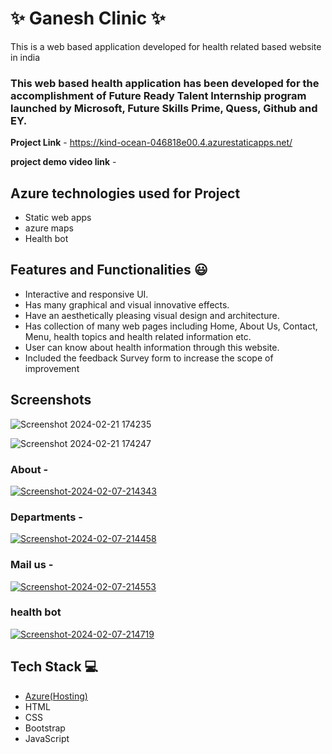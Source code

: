 
# ✨  Ganesh Clinic ✨

This is a web based application developed for health related based website in india

### This web based health application has been developed for the accomplishment of Future Ready Talent Internship program launched by Microsoft, Future Skills Prime, Quess, Github and EY.


**Project Link** - https://kind-ocean-046818e00.4.azurestaticapps.net/

**project demo video link** -

## Azure technologies used for Project

- Static web apps
- azure maps
- Health bot

## Features and Functionalities 😃

- Interactive and responsive UI.
- Has many graphical and visual innovative effects.
- Have an aesthetically pleasing visual design and architecture.
- Has collection of many web pages including Home, About Us, Contact, Menu, health topics and health related information etc.
- User can know about health information through this website.
- Included the feedback Survey form to increase the scope of improvement 

## Screenshots
![Screenshot 2024-02-21 174235](https://github.com/Ganir19/FRT_Clinic/assets/138612129/07fdf320-503c-4e12-ac43-b694e8380b2e)





![Screenshot 2024-02-21 174247](https://github.com/Ganir19/FRT_Clinic/assets/138612129/f3d75f95-9bb1-41f5-8ed0-c793da511644)


### About -

<a href="https://ibb.co/SxqJVNB"><img src="https://i.ibb.co/xsV3zh6/Screenshot-2024-02-07-214343.png" alt="Screenshot-2024-02-07-214343" border="0"></a>

### Departments -

<a href="https://ibb.co/ssYRYRd"><img src="https://i.ibb.co/qmQjQj3/Screenshot-2024-02-07-214458.png" alt="Screenshot-2024-02-07-214458" border="0"></a>

### Mail us -
<a href="https://ibb.co/JmFtMHK"><img src="https://i.ibb.co/6rJwfFm/Screenshot-2024-02-07-214553.png" alt="Screenshot-2024-02-07-214553" border="0"></a>

### health bot



<a href="https://ibb.co/85dJck7"><img src="https://i.ibb.co/BZrmNkC/Screenshot-2024-02-07-214719.png" alt="Screenshot-2024-02-07-214719" border="0"></a>



## Tech Stack 💻

- [Azure(Hosting)](https://azure.microsoft.com/en-in/features/azure-portal/)
- HTML
- CSS
- Bootstrap
- JavaScript
